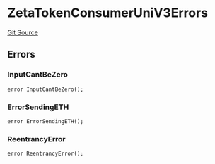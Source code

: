 # ZetaTokenConsumerUniV3Errors
[Git Source](https://github.com/zeta-chain/protocol-contracts/blob/2e5223462d9ac9dedd79e76ede471832bb2c40e7/contracts/evm/tools/ZetaTokenConsumerUniV3.strategy.sol)


## Errors
### InputCantBeZero

```solidity
error InputCantBeZero();
```

### ErrorSendingETH

```solidity
error ErrorSendingETH();
```

### ReentrancyError

```solidity
error ReentrancyError();
```

